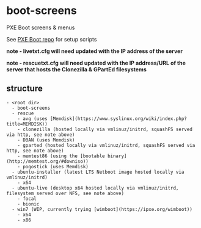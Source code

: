 # boot-screens
PXE Boot screens & menus

See [PXE Boot repo](https://github.com/chris18890/pxe-boot) for setup scripts

**note - livetxt.cfg will need updated with the IP address of the server**

**note - rescuetxt.cfg will need updated with the IP address/URL of the server that hosts the Clonezilla & GPartEd filesystems**

## structure

```
- <root dir>
  - boot-screens
  - rescue
    - avg (uses [Memdisk](https://www.syslinux.org/wiki/index.php?title=MEMDISK))
    - clonezilla (hosted locally via vmlinuz/initrd, squashFS served via http, see note above)
    - DBAN (uses Memdisk)
    - gparted (hosted locally via vmlinuz/initrd, squashFS served via http, see note above)
    - memtest86 (using the [bootable binary](http://memtest.org/#downiso))
    - pogostick (uses Memdisk)
  - ubuntu-installer (latest LTS Netboot image hosted locally via vmlinuz/initrd)
    - x64
  - ubuntu-live (desktop x64 hosted locally via vmlinuz/initrd, filesystem served over NFS, see note above)
    - focal
    - bionic
  - win7 (WIP, currently trying [wimboot](https://ipxe.org/wimboot))
    - x64
    - x86
```